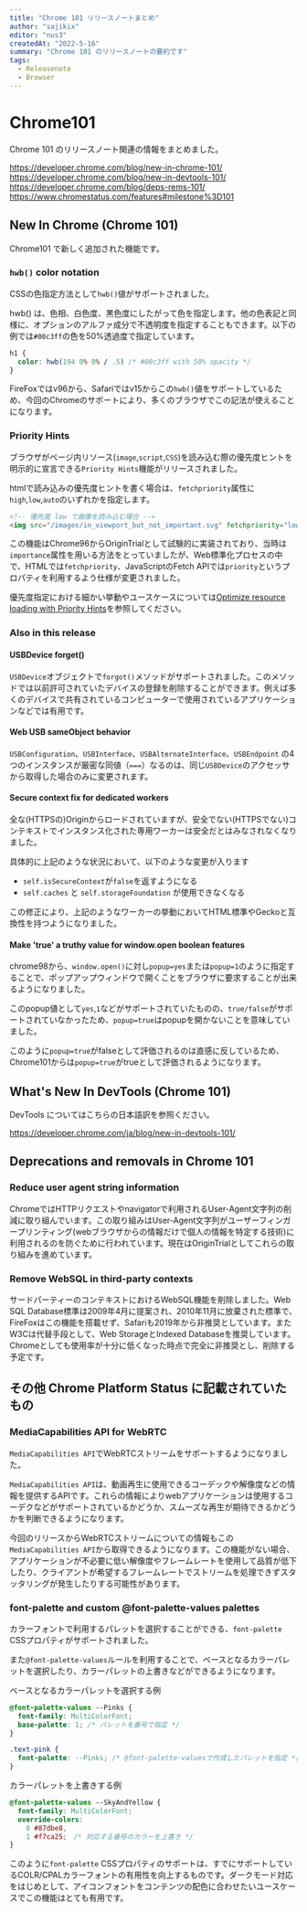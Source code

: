 ```yaml
---
title: "Chrome 101 リリースノートまとめ"
author: "sajikix"
editor: "nus3"
createdAt: "2022-5-16"
summary: "Chrome 101 のリリースノートの要約です"
tags:
  - Releasenote
  - Browser
---
```


# Chrome101

Chrome 101 のリリースノート関連の情報をまとめました。

https://developer.chrome.com/blog/new-in-chrome-101/
https://developer.chrome.com/blog/new-in-devtools-101/
https://developer.chrome.com/blog/deps-rems-101/
https://www.chromestatus.com/features#milestone%3D101


## New In Chrome (Chrome 101)

Chrome101 で新しく追加された機能です。

### `hwb()` color notation
CSSの色指定方法として`hwb()`値がサポートされました。

hwb() は、色相、白色度、黒色度にしたがって色を指定します。他の色表記と同様に、オプションのアルファ成分で不透明度を指定することもできます。以下の例では`#00c3ff`の色を50%透過度で指定しています。

```css
h1 {
  color: hwb(194 0% 0% / .5) /* #00c3ff with 50% opacity */
}
```
FireFoxではv96から、Safariではv15からこの`hwb()`値をサポートしているため、今回のChromeのサポートにより、多くのブラウザでこの記法が使えることになります。


### Priority Hints
ブラウザがページ内リソース(`image`,`script`,`CSS`)を読み込む際の優先度ヒントを明示的に宣言できる`Priority Hints`機能がリリースされました。

htmlで読み込みの優先度ヒントを書く場合は、`fetchpriority`属性に`high`,`low`,`auto`のいずれかを指定します。

```html
<!-- 優先度 low で画像を読み込む場合 -->
<img src="/images/in_viewport_but_not_important.svg" fetchpriority="low" alt="I'm an unimportant image!">
```

この機能はChrome96からOriginTrialとして試験的に実装されており、当時は`importance`属性を用いる方法をとっていましたが、Web標準化プロセスの中で、HTMLでは`fetchpriority`、JavaScriptのFetch APIでは`priority`というプロパティを利用するよう仕様が変更されました。

優先度指定における細かい挙動やユースケースについては[Optimize resource loading with Priority Hints](https://web.dev/priority-hints/)を参照してください。


### Also in this release

#### USBDevice forget()
`USBDevice`オブジェクトで`forgot()`メソッドがサポートされました。このメソッドでは以前許可されていたデバイスの登録を削除することができます。例えば多くのデバイスで共有されているコンピューターで使用されているアプリケーションなどでは有用です。

#### Web USB sameObject behavior
`USBConfiguration`、`USBInterface`、`USBAlternateInterface`、`USBEndpoint` の4つのインスタンスが厳密な同値（`===`）なるのは、同じ`USBDevice`のアクセッサから取得した場合のみに変更されます。

#### Secure context fix for dedicated workers
全な(HTTPSの)Originからロードされていますが、安全でない(HTTPSでない)コンテキストでインスタンス化された専用ワーカーは安全だとはみなされなくなりました。

具体的に上記のような状況において、以下のような変更が入ります
- `self.isSecureContext`が`false`を返すようになる
- `self.caches` と `self.storageFoundation` が使用できなくなる

この修正により、上記のようなワーカーの挙動においてHTML標準やGeckoと互換性を持つようになりました。

#### Make 'true' a truthy value for window.open boolean features
chrome98から、`window.open()`に対し`popup=yes`または`popup=1`のように指定することで、ポップアップウィンドウで開くことをブラウザに要求することが出来るようになりました。

このpopup値として`yes`,`1`などがサポートされていたものの、`true/false`がサポートされていなかったため、`popup=true`はpopupを開かないことを意味していました。

このように`popup=true`がfalseとして評価されるのは直感に反しているため、Chrome101からは`popup=true`がtrueとして評価されるようになります。

## What's New In DevTools (Chrome 101)

DevTools についてはこちらの日本語訳を参照ください。

https://developer.chrome.com/ja/blog/new-in-devtools-101/

## Deprecations and removals in Chrome 101

### Reduce user agent string information
ChromeではHTTPリクエストやnavigatorで利用されるUser-Agent文字列の削減に取り組んでいます。この取り組みはUser-Agent文字列がユーザーフィンガープリンティング(webブラウザからの情報だけで個人の情報を特定する技術)に利用されるのを防ぐために行われています。現在はOriginTrialとしてこれらの取り組みを進めています。

### Remove WebSQL in third-party contexts
サードパーティーのコンテキストにおけるWebSQL機能を削除しました。Web SQL Database標準は2009年4月に提案され、2010年11月に放棄された標準で、FireFoxはこの機能を搭載せず、Safariも2019年から非推奨としています。またW3Cは代替手段として、Web StorageとIndexed Databaseを推奨しています。Chromeとしても使用率が十分に低くなった時点で完全に非推奨とし、削除する予定です。

## その他 Chrome Platform Status に記載されていたもの

### MediaCapabilities API for WebRTC
`MediaCapabilities API`でWebRTCストリームをサポートするようになりました。

`MediaCapabilities API`は、動画再生に使用できるコーデックや解像度などの情報を提供するAPIです。これらの情報によりwebアプリケーションは使用するコーデクなどがサポートされているかどうか、スムーズな再生が期待できるかどうかを判断できるようになります。

今回のリリースからWebRTCストリームについての情報もこの`MediaCapabilities API`から取得できるようになります。この機能がない場合、アプリケーションが不必要に低い解像度やフレームレートを使用して品質が低下したり、クライアントが希望するフレームレートでストリームを処理できずスタッタリングが発生したりする可能性があります。

### font-palette and custom @font-palette-values palettes
カラーフォントで利用するパレットを選択することができる、`font-palette` CSSプロパティがサポートされました。

また`@font-palette-values`ルールを利用することで、ベースとなるカラーパレットを選択したり、カラーパレットの上書きなどができるようになります。

ベースとなるカラーパレットを選択する例
```css
@font-palette-values --Pinks {
  font-family: MultiColorFont;
  base-palette: 1; /* パレットを番号で指定 */
}

.text-pink {
  font-palette: --Pinks; /* @font-palette-valuesで作成したパレットを指定 */
}
```

カラーパレットを上書きする例
```css
@font-palette-values --SkyAndYellow {
  font-family: MultiColorFont;
  override-colors:　
    0 #87dbe8, 
    1 #f7ca25;　/* 対応する番号のカラーを上書き */
}
```

このように`font-palette` CSSプロパティのサポートは、すでにサポートしているCOLR/CPALカラーフォントの有用性を向上するものです。ダークモード対応をはじめとして、アイコンフォントをコンテンツの配色に合わせたいユースケースでこの機能はとても有用です。
